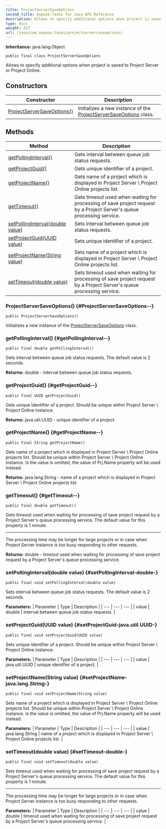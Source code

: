 ```yaml
---
title: ProjectServerSaveOptions
second_title: Aspose.Tasks for Java API Reference
description: Allows to specify additional options when project is saved to Project Server or Project Online.
type: docs
weight: 217
url: /java/com.aspose.tasks/projectserversaveoptions/
---
```


**Inheritance:**
java.lang.Object
```
public final class ProjectServerSaveOptions
```

Allows to specify additional options when project is saved to Project Server or Project Online.
## Constructors

| Constructor | Description |
| --- | --- |
| [ProjectServerSaveOptions()](#ProjectServerSaveOptions--) | Initializes a new instance of the [ProjectServerSaveOptions](../../com.aspose.tasks/projectserversaveoptions) class. |
## Methods

| Method | Description |
| --- | --- |
| [getPollingInterval()](#getPollingInterval--) | Gets interval between queue job status requests. |
| [getProjectGuid()](#getProjectGuid--) | Gets unique identifier of a project. |
| [getProjectName()](#getProjectName--) | Gets name of a project which is displayed in Project Server \\ Project Online projects list. |
| [getTimeout()](#getTimeout--) | Gets timeout used when waiting for processing of save project request by a Project Server's queue processing service. |
| [setPollingInterval(double value)](#setPollingInterval-double-) | Sets interval between queue job status requests. |
| [setProjectGuid(UUID value)](#setProjectGuid-java.util.UUID-) | Sets unique identifier of a project. |
| [setProjectName(String value)](#setProjectName-java.lang.String-) | Sets name of a project which is displayed in Project Server \\ Project Online projects list. |
| [setTimeout(double value)](#setTimeout-double-) | Sets timeout used when waiting for processing of save project request by a Project Server's queue processing service. |
### ProjectServerSaveOptions() {#ProjectServerSaveOptions--}
```
public ProjectServerSaveOptions()
```


Initializes a new instance of the [ProjectServerSaveOptions](../../com.aspose.tasks/projectserversaveoptions) class.

### getPollingInterval() {#getPollingInterval--}
```
public final double getPollingInterval()
```


Gets interval between queue job status requests. The default value is 2 seconds.

**Returns:**
double - interval between queue job status requests.
### getProjectGuid() {#getProjectGuid--}
```
public final UUID getProjectGuid()
```


Gets unique identifier of a project. Should be unique within Project Server \\ Project Online instance.

**Returns:**
java.util.UUID - unique identifier of a project.
### getProjectName() {#getProjectName--}
```
public final String getProjectName()
```


Gets name of a project which is displayed in Project Server \\ Project Online projects list. Should be unique within Project Server \\ Project Online instance. Is the value is omitted, the value of Prj.Name property will be used instead.

**Returns:**
java.lang.String - name of a project which is displayed in Project Server \\ Project Online projects list.
### getTimeout() {#getTimeout--}
```
public final double getTimeout()
```


Gets timeout used when waiting for processing of save project request by a Project Server's queue processing service. The default value for this property is 1 minute.

--------------------

The processing time may be longer for large projects or in case when Project Server instance is too busy responding to other requests.

**Returns:**
double - timeout used when waiting for processing of save project request by a Project Server's queue processing service.
### setPollingInterval(double value) {#setPollingInterval-double-}
```
public final void setPollingInterval(double value)
```


Sets interval between queue job status requests. The default value is 2 seconds.

**Parameters:**
| Parameter | Type | Description |
| --- | --- | --- |
| value | double | interval between queue job status requests. |

### setProjectGuid(UUID value) {#setProjectGuid-java.util.UUID-}
```
public final void setProjectGuid(UUID value)
```


Sets unique identifier of a project. Should be unique within Project Server \\ Project Online instance.

**Parameters:**
| Parameter | Type | Description |
| --- | --- | --- |
| value | java.util.UUID | unique identifier of a project. |

### setProjectName(String value) {#setProjectName-java.lang.String-}
```
public final void setProjectName(String value)
```


Sets name of a project which is displayed in Project Server \\ Project Online projects list. Should be unique within Project Server \\ Project Online instance. Is the value is omitted, the value of Prj.Name property will be used instead.

**Parameters:**
| Parameter | Type | Description |
| --- | --- | --- |
| value | java.lang.String | name of a project which is displayed in Project Server \\ Project Online projects list. |

### setTimeout(double value) {#setTimeout-double-}
```
public final void setTimeout(double value)
```


Sets timeout used when waiting for processing of save project request by a Project Server's queue processing service. The default value for this property is 1 minute.

--------------------

The processing time may be longer for large projects or in case when Project Server instance is too busy responding to other requests.

**Parameters:**
| Parameter | Type | Description |
| --- | --- | --- |
| value | double | timeout used when waiting for processing of save project request by a Project Server's queue processing service. |

